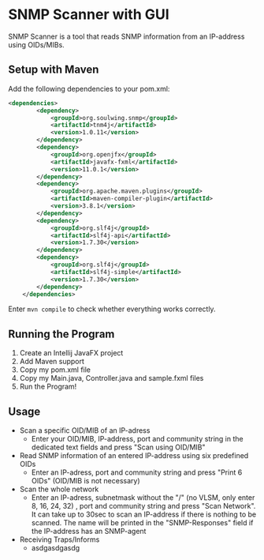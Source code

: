 # SNMP Scanner with GUI

SNMP Scanner is a tool that reads SNMP information from an IP-address using OIDs/MIBs.

## Setup with Maven

Add the following dependencies to your pom.xml:
```xml
<dependencies>
        <dependency>
            <groupId>org.soulwing.snmp</groupId>
            <artifactId>tnm4j</artifactId>
            <version>1.0.11</version>
        </dependency>
        <dependency>
            <groupId>org.openjfx</groupId>
            <artifactId>javafx-fxml</artifactId>
            <version>11.0.1</version>
        </dependency>
        <dependency>
            <groupId>org.apache.maven.plugins</groupId>
            <artifactId>maven-compiler-plugin</artifactId>
            <version>3.8.1</version>
        </dependency>
        <dependency>
            <groupId>org.slf4j</groupId>
            <artifactId>slf4j-api</artifactId>
            <version>1.7.30</version>
        </dependency>
        <dependency>
            <groupId>org.slf4j</groupId>
            <artifactId>slf4j-simple</artifactId>
            <version>1.7.30</version>
        </dependency>
    </dependencies>
```
Enter `mvn compile` to check whether everything works correctly. 

## Running the Program

1. Create an Intellij JavaFX project
2. Add Maven support
3. Copy my pom.xml file
4. Copy my Main.java, Controller.java and sample.fxml files
5. Run the Program!
          
## Usage
- Scan a specific OID/MIB of an IP-adress
  - Enter your OID/MIB, IP-address, port and community string in the dedicated text fields and press "Scan using OID/MIB"
- Read SNMP information of an entered IP-address using six predefined OIDs
  - Enter an IP-adress, port and community string and press "Print 6 OIDs" (OID/MIB is not necessary)
- Scan the whole network
  - Enter an IP-adress, subnetmask without the "/"  (no VLSM, only enter 8, 16, 24, 32) , port and community string and press "Scan Network". It can take up to 30sec to scan an IP-address if there is nothing to be scanned. The name will be printed in the "SNMP-Responses" field if the IP-address has an SNMP-agent
- Receiving Traps/Informs
  - asdgasdgasdg  
